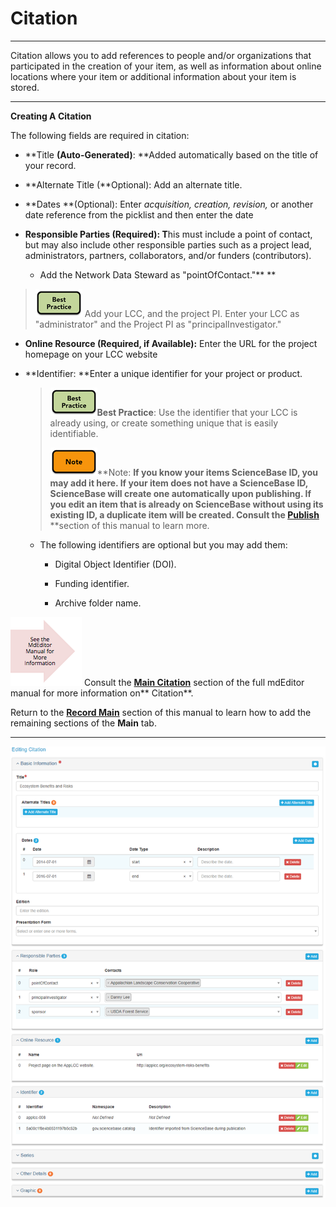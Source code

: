 # Citation

---

Citation allows you to add references to people and/or organizations that participated in the creation of your item, as well as information about online locations where your item or additional information about your item is stored.

---

**Creating A Citation**

The following fields are required in citation:

* **Title **\(Auto-Generated\)**: **Added automatically based on the title of your record.
* **Alternate Title \(**Optional\): Add an alternate title.
* **Dates **\(Optional\): Enter _acquisition, creation, revision,_ or another date reference from the picklist and then enter the date
* **Responsible Parties \(**Required\)**: T**his must include a point of contact, but may also include other responsible parties such as a project lead, administrators, partners, collaborators, and/or funders \(contributors\). 

  * Add the Network Data Steward as "pointOfContact."** **

> ![](/assets/best_practice_small.png) Add your LCC, and the project PI. Enter your LCC as "administrator" and the Project PI as "principalInvestigator."

* **Online Resource \(**Required, if Available\)**:** Enter the URL for the project homepage on your LCC website

* **Identifier: **Enter a unique identifier for your project or product.

  > ![](/assets/best_practice_small.png)**Best Practice**: Use the identifier that your LCC is already using, or create something unique that is easily identifiable.
  >
  > ![](/assets/note_small.png)**Note: **If you know your items ScienceBase ID, you may add it here. If your item does not have a ScienceBase ID, ScienceBase will create one automatically upon publishing. If you edit an item that is already on ScienceBase without using its existing ID, a duplicate item will be created. Consult the [**Publish**](/publish.md)** **section of this manual to learn more.

  * The following identifiers are optional but you may add them:

    * Digital Object Identifier \(DOI\).

    * Funding identifier.

    * Archive folder name.

![](/assets/see_full_manual_for.png) Consult the [**Main Citation**](https://adiwg.gitbooks.io/mdeditor/content/record/edit/main/citation.html) section of the full mdEditor manual for more information on** Citation**.

Return to the [**Record Main**](/record/edit/main.md) section of this manual to learn how to add the remaining sections of the **Main** tab.

---

![](/assets/main_citation_window.png)

